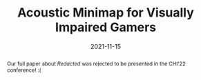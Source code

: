 ---
title: Acoustic Minimap for Visually Impaired Gamers
image: /src/assets/img/general/rejected.png
date: 2021-11-15
abstract: "Our full paper about *Redacted* was rejected to be presented in the CHI'22 conference! :("
---